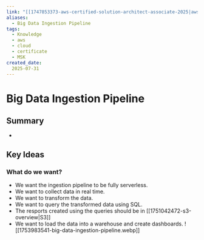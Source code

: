 ```yaml
---
link: "[[1747853373-aws-certified-solution-architect-associate-2025|aws Certified Solution Architect Associate 2025]]"
aliases: 
  - Big Data Ingestion Pipeline
tags:
  - Knowledge
  - aws
  - cloud
  - certificate
  - MSK
created_date:
  2025-07-31
---
```

# Big Data Ingestion Pipeline
## Summary
- 

## Key Ideas
### What do we want?
- We want the ingestion pipeline to be fully serverless.
- We want to collect data in real time.
- We want to transform the data.
- We want to query the transformed data using SQL.
- The resports created using the queries should be in [[1751042472-s3-overview|S3]]
- We want to load the data into a warehouse and create dashboards.
![[1753983541-big-data-ingestion-pipeline.webp]]



